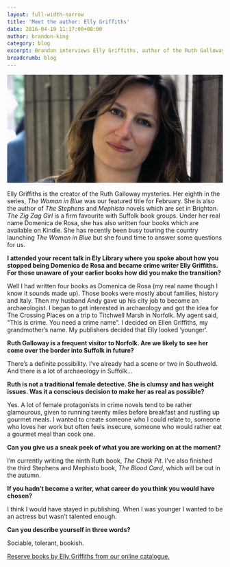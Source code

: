```yaml
---
layout: full-width-narrow
title: 'Meet the author: Elly Griffiths'
date: 2016-04-19 11:17:00+00:00
author: brandon-king
category: blog
excerpt: Brandon interviews Elly Griffiths, author of the Ruth Galloway series.
breadcrumb: blog
---
```

![Elly Griffiths](/images/featured/featured-elly-griffiths.jpg)

Elly Griffiths is the creator of the Ruth Galloway mysteries. Her eighth in the series, <cite>The Woman in Blue</cite> was our featured title for February. She is also the author of <cite>The Stephens</cite> and <cite>Mephisto</cite> novels which are set in Brighton. <cite>The Zig Zag Girl</cite> is a firm favourite with Suffolk book groups. Under her real name Domenica de Rosa, she has also written four books which are available on Kindle. She has recently been busy touring the country launching <cite>The Woman in Blue</cite> but she found time to answer some questions for us.

**I attended your recent talk in Ely Library where you spoke about how you stopped being Domenica de Rosa and became crime writer Elly Griffiths. For those unaware of your earlier books how did you make the transition?**

Well I had written four books as Domenica de Rosa (my real name though I know it sounds made up). Those books were mostly about families, history and Italy. Then my husband Andy gave up his city job to become an archaeologist. I began to get interested in archaeology and got the idea for The Crossing Places on a trip to Titchwell Marsh in Norfolk. My agent said, "This is crime. You need a crime name". I decided on Ellen Griffiths, my grandmother’s name. My publishers decided that Elly looked ‘younger’.

**Ruth Galloway is a frequent visitor to Norfolk. Are we likely to see her come over the border into Suffolk in future?**

There’s a definite possibility. I’ve already had a scene or two in Southwold. And there is a lot of archaeology in Suffolk...

**Ruth is not a traditional female detective. She is clumsy and has weight issues. Was it a conscious decision to make her as real as possible?**

Yes. A lot of female protagonists in crime novels tend to be rather glamourous, given to running twenty miles before breakfast and rustling up gourmet meals. I wanted to create someone who I could relate to, someone who loves her work but often feels insecure, someone who would rather eat a gourmet meal than cook one.

**Can you give us a sneak peek of what you are working on at the moment?**

I’m currently writing the ninth Ruth book, <cite>The Chalk Pit</cite>. I’ve also finished the third Stephens and Mephisto book, <cite>The Blood Card</cite>, which will be out in the autumn.

**If you hadn’t become a writer, what career do you think you would have chosen?**

I think I would have stayed in publishing. When I was younger I wanted to be an actress but wasn’t talented enough.

**Can you describe yourself in three words?**

Sociable, tolerant, bookish.

[Reserve books by Elly Griffiths from our online catalogue.](https://suffolk.spydus.co.uk/cgi-bin/spydus.exe/ENQ/OPAC/BIBENQ/7177503?QRY=CAUBIB%3C%20IRN(1021833)&QRYTEXT=Griffiths%2C%20Elly)
